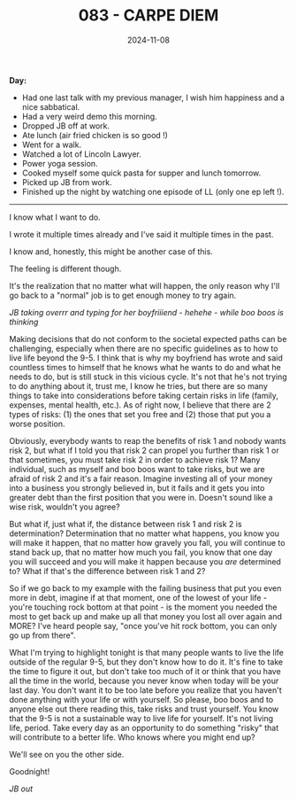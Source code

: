 ﻿---
title: 083 - CARPE DIEM
date: 2024-11-08
categories: ["daily"]
tags: posts

---
**Day:** 

- Had one last talk with my previous manager, I wish him happiness and a nice sabbatical.
- Had a very weird demo this morning.
- Dropped JB off at work.
- Ate lunch (air fried chicken is so good !)
- Went for a walk.
- Watched a lot of Lincoln Lawyer.
- Power yoga session.
- Cooked myself some quick pasta for supper and lunch tomorrow.
- Picked up JB from work.
- Finished up the night by watching one episode of LL (only one ep left !).
---
I know what I want to do.

I wrote it multiple times already and I've said it multiple times in the past.

I know and, honestly, this might be another case of this.

The feeling is different though.

It's the realization that no matter what will happen, the only reason why I'll go back to a "normal" job is to get enough money to try again.

*JB taking overrr and typing for her boyfriiiend - hehehe - while boo boos is thinking* 

Making decisions that do not conform to the societal expected paths can be challenging, especially when there are no specific guidelines as to how to live life beyond the 9-5. I think that is why my boyfriend has wrote and said countless times to himself that he knows what he wants to do and what he needs to do, but is still stuck in this vicious cycle. It's not that he's not trying to do anything about it, trust me, I know he tries, but there are so many things to take into considerations before taking certain risks in life (family, expenses, mental health, etc.). As of right now, I believe that there are 2 types of risks: (1) the ones that set you free and (2) those that put you a worse position. 

Obviously, everybody wants to reap the benefits of risk 1 and nobody wants risk 2, but what if I told you that risk 2 can propel you further than risk 1 or that sometimes, you must take risk 2 in order to achieve risk 1? Many individual, such as myself and boo boos want to take risks, but we are afraid of risk 2 and it's a fair reason. Imagine investing all of your money into a business you strongly believed in, but it fails and it gets you into greater debt than the first position that you were in. Doesn't sound like a wise risk, wouldn't you agree? 

But what if, just what if, the distance between risk 1 and risk 2 is determination? Determination that no matter what happens, you know you will make it happen, that no matter how gravely you fall, you will continue to stand back up, that no matter how much you fail, you know that one day you will succeed and you will make it happen because you *are* determined to? What if that's the difference between risk 1 and 2? 

So if we go back to my example with the failing business that put you even more in debt, imagine if at that moment, one of the lowest of your life - you're touching rock bottom at that point - is the moment you needed the most to get back up and make up all that money you lost all over again and MORE? I've heard people say, "once you've hit rock bottom, you can only go up from there".

What I'm trying to highlight tonight is that many people wants to live the life outside of the regular 9-5, but they don't know how to do it. It's fine to take the time to figure it out, but don't take too much of it or think that you have all the time in the world, because you never know when today will be your last day. You don't want it to be too late before you realize that you haven't done anything with your life or with yourself. So please, boo boos and to anyone else out there reading this, take risks and trust yourself. You know that the 9-5 is not a sustainable way to live life for yourself. It's not living life, period. Take every day as an opportunity to do something "risky" that will contribute to a better life. Who knows where you might end up? 

We'll see on you the other side. 

Goodnight! 

*JB out* 
